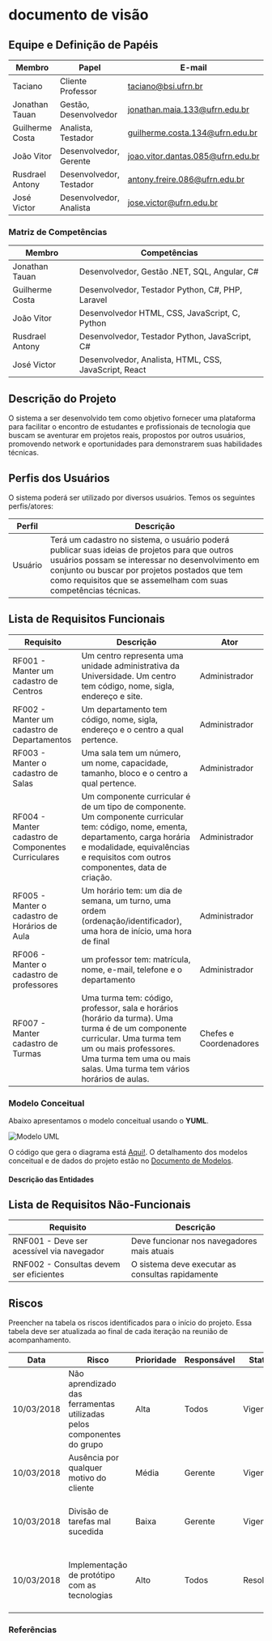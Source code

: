 # documento de visão

## Equipe e Definição de Papéis

| Membro          | Papel                   | E-mail                            |
| --------------- | ----------------------- | --------------------------------- |
| Taciano         | Cliente Professor       | taciano@bsi.ufrn.br               |
| Jonathan Tauan  | Gestão, Desenvolvedor   | jonathan.maia.133@ufrn.edu.br     |
| Guilherme Costa | Analista, Testador      | guilherme.costa.134@ufrn.edu.br   |
| João Vitor      | Desenvolvedor, Gerente  | joao.vitor.dantas.085@ufrn.edu.br |
| Rusdrael Antony | Desenvolvedor, Testador | antony.freire.086@ufrn.edu.br     |
| José Victor     | Desenvolvedor, Analista | jose.victor@ufrn.edu.br           |

### Matriz de Competências

| Membro          | Competências                                          |
| --------------- | ----------------------------------------------------- |
| Jonathan Tauan  | Desenvolvedor, Gestão .NET, SQL, Angular, C#          |
| Guilherme Costa | Desenvolvedor, Testador Python, C#, PHP, Laravel      |
| João Vitor      | Desenvolvedor HTML, CSS, JavaScript, C, Python        |
| Rusdrael Antony | Desenvolvedor, Testador Python, JavaScript, C#        |
| José Victor     | Desenvolvedor, Analista, HTML, CSS, JavaScript, React |

## Descrição do Projeto

O sistema a ser desenvolvido tem como objetivo fornecer uma plataforma para facilitar o encontro de estudantes e profissionais de tecnologia que buscam se aventurar em projetos reais, propostos por outros usuários, promovendo network e oportunidades para demonstrarem suas habilidades técnicas.

## Perfis dos Usuários

O sistema poderá ser utilizado por diversos usuários. Temos os seguintes perfis/atores:

| Perfil  | Descrição                                                                                                                                                                                                                                                             |
| ------- | --------------------------------------------------------------------------------------------------------------------------------------------------------------------------------------------------------------------------------------------------------------------- |
| Usuário | Terá um cadastro no sistema, o usuário poderá publicar suas ideias de projetos para que outros usuários possam se interessar no desenvolvimento em conjunto ou buscar por projetos postados que tem como requisitos que se assemelham com suas competências técnicas. |

## Lista de Requisitos Funcionais

| Requisito                                           | Descrição                                                                                                                                                                                                                     | Ator                   |
| --------------------------------------------------- | ----------------------------------------------------------------------------------------------------------------------------------------------------------------------------------------------------------------------------- | ---------------------- |
| RF001 - Manter um cadastro de Centros               | Um centro representa uma unidade administrativa da Universidade. Um centro tem código, nome, sigla, endereço e site.                                                                                                          | Administrador          |
| RF002 - Manter um cadastro de Departamentos         | Um departamento tem código, nome, sigla, endereço e o centro a qual pertence.                                                                                                                                                 | Administrador          |
| RF003 - Manter o cadastro de Salas                  | Uma sala tem um número, um nome, capacidade, tamanho, bloco e o centro a qual pertence.                                                                                                                                       | Administrador          |
| RF004 - Manter cadastro de Componentes Curriculares | Um componente curricular é de um tipo de componente. Um componente curricular tem: código, nome, ementa, departamento, carga horária e modalidade, equivalências e requisitos com outros componentes, data de criação.        | Administrador          |
| RF005 - Manter o cadastro de Horários de Aula       | Um horário tem: um dia de semana, um turno, uma ordem (ordenação/identificador), uma hora de início, uma hora de final                                                                                                        | Administrador          |
| RF006 - Manter o cadastro de professores            | um professor tem: matrícula, nome, e-mail, telefone e o departamento                                                                                                                                                          | Administrador          |
| RF007 - Manter cadastro de Turmas                   | Uma turma tem: código, professor, sala e horários (horário da turma). Uma turma é de um componente curricular. Uma turma tem um ou mais professores. Uma turma tem uma ou mais salas. Uma turma tem vários horários de aulas. | Chefes e Coordenadores |

### Modelo Conceitual

Abaixo apresentamos o modelo conceitual usando o **YUML**.

![Modelo UML](yuml/monitoria-modelo.png)

O código que gera o diagrama está [Aqui!](yuml/monitoria-yuml.md). O detalhamento dos modelos conceitual e de dados do projeto estão no [Documento de Modelos](doc-modelos.md).

#### Descrição das Entidades

## Lista de Requisitos Não-Funcionais

| Requisito                                 | Descrição                                        |
| ----------------------------------------- | ------------------------------------------------ |
| RNF001 - Deve ser acessível via navegador | Deve funcionar nos navegadores mais atuais       |
| RNF002 - Consultas devem ser eficientes   | O sistema deve executar as consultas rapidamente |

## Riscos

Preencher na tabela os riscos identificados para o início do projeto. Essa tabela deve ser atualizada ao final de cada iteração na reunião de acompanhamento.

| Data       | Risco                                                                 | Prioridade | Responsável | Status    | Providência/Solução                                                                     |
| ---------- | --------------------------------------------------------------------- | ---------- | ----------- | --------- | --------------------------------------------------------------------------------------- |
| 10/03/2018 | Não aprendizado das ferramentas utilizadas pelos componentes do grupo | Alta       | Todos       | Vigente   | Reforçar estudos sobre as ferramentas e aulas com a integrante que conhece a ferramenta |
| 10/03/2018 | Ausência por qualquer motivo do cliente                               | Média      | Gerente     | Vigente   | Planejar o cronograma tendo em base a agenda do cliente                                 |
| 10/03/2018 | Divisão de tarefas mal sucedida                                       | Baixa      | Gerente     | Vigente   | Acompanhar de perto o desenvolvimento de cada membro da equipe                          |
| 10/03/2018 | Implementação de protótipo com as tecnologias                         | Alto       | Todos       | Resolvido | Encontrar tutorial com a maioria da tecnologia e implementar um caso base do sistema    |

### Referências
